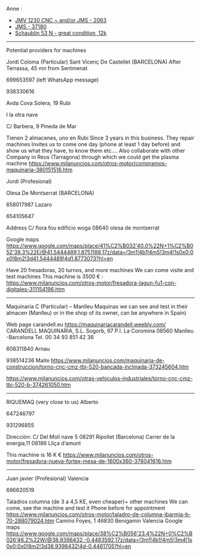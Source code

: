 Anne : 

- [JMV 1230 CNC ~ and/or JMS - 2063](https://maquinariacarandell.weebly.com/uploads/1/1/8/4/118431239/plegadoras_electronicas_jms-jmv.pdf)
- [JMS - 37180](https://maquinariacarandell.weebly.com/uploads/1/1/8/4/118431239/plegadoras_electronicas_jms-jmv.pdf)
- [Schaublin 53 N - great condition, 12k](machineseeker.es/schaublin-53+n/i-3866090)
---

Potential providers for machines

Jordi Coloma (Particular)
Sant Vicenç De Castellet (BARCELONA) After Terrassa, 45 mn from Sentmenat

699653597 (left WhatsApp message)

938330616

Avda Cova Solera, 19
Rubi

I la otra nave

C/ Barbera, 9
Pineda de Mar

Tienen 2 almacenes, uno en Rubi
Since 3 years in this business. They repair machines
Invites us to come one day (phone at least 1 day before) and show us what they have, to know them etc….
Also collaborate with other Company in Reus (Tarragona) through which we could get the plasma machine 
https://www.milanuncios.com/otros-motor/compramos-maquinaria-380151516.htm


Jordi (Profesional)

Olesa De Montserrat (BARCELONA) 

658017987 Lazaro

654105647

Address
C/ flora fou 
edificio woga
08640 olesa de montserrat 

Google maps
https://www.google.com/maps/place/41%C2%B032'40.0%22N+1%C2%B052'38.3%22E/@41.5444489,1.8751186,17z/data=!3m1!4b1!4m5!3m4!1s0x0:0x0!8m2!3d41.5444489!4d1.8773073?hl=en



Have 20 fresadoras, 20 turnos, and more machines
We can come visite and test machines
This machine is 3500 € :
https://www.milanuncios.com/otros-motor/fresadora-lagun-fu1-con-digitales-311154196.htm

********************************************

Maquinaria C (Particular) – Manlleu
Maquinas we can see and test in their almacen (Manlleu) or in the shop of its owner, can be anywhere in Spain)

Web page 
carandell.eu
https://maquinariacarandell.weebly.com/
CARANDELL MAQUINARIA, S.L.
Sogorb, 97
P.I. La Coromina
08560 Manlleu -Barcelona
Tel. 00 34 93 851 42 36 




608311840 Arnau

938514236 Maite
https://www.milanuncios.com/maquinaria-de-construccion/torno-cnc-cmz-tbi-520-bancada-inclinada-373245604.htm

https://www.milanuncios.com/otras-vehiculos-industriales/torno-cnc-cmz-tbi-520-b-374261050.htm

***********************

RIQUEMAQ (very close to us)
Alberto

647246797

931296855

Dirección:
C/ Del Molí nave 5
08291 Ripollet (Barcelona)
Carrer de la energia,11
08186 Lliça d’amunt

This machine is 16 K €
https://www.milanuncios.com/otros-motor/fresadora-nueva-fortex-mesa-de-1600x360-378041616.htm

***************


Juan javier (Profesional) Valencia

696620519

Taladros columna (de 3 a 4,5 KE, even cheaper)+ other machines
We can come, see the machine and test it
Phone before for appointment
https://www.milanuncios.com/otros-motor/taladro-de-columna-ibarmia-b-70-288079024.htm
Camino Foyes, 1
46830 Benigamin
Valencia
Google maps
https://www.google.com/maps/place/38%C2%B056'23.4%22N+0%C2%B026'46.2%22W/@38.9398432,-0.4483592,17z/data=!3m1!4b1!4m5!3m4!1s0x0:0x0!8m2!3d38.9398432!4d-0.4461705?hl=en
